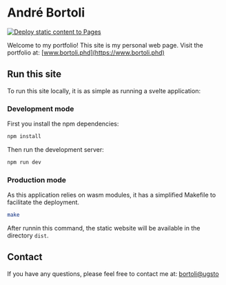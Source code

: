 # André Bortoli

[![Deploy static content to Pages](https://github.com/ugsto/ugsto.github.io/actions/workflows/static.yml/badge.svg)](https://github.com/ugsto/ugsto.github.io/actions/workflows/static.yml)

Welcome to my portfolio! This site is my personal web page. Visit the portfolio at: [www.bortoli.phd](https://www.bortoli.phd)

## Run this site

To run this site locally, it is as simple as running a svelte application:

### Development mode

First you install the npm dependencies:

```bash
npm install
```

Then run the development server:

```bash
npm run dev
```

### Production mode

As this application relies on wasm modules, it has a simplified Makefile to facilitate the deployment.

```bash
make
```

After runnin this command, the static website will be available in the directory `dist`.

## Contact

If you have any questions, please feel free to contact me at: [bortoli@ugsto](mailto:bortoli@ugsto)
